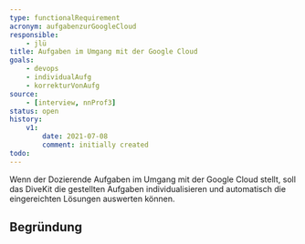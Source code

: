 ```yaml
---
type: functionalRequirement
acronym: aufgabenzurGoogleCloud
responsible: 
    - jlü
title: Aufgaben im Umgang mit der Google Cloud
goals: 
    - devops
    - individualAufg
    - korrekturVonAufg
source:
    - [interview, nnProf3]
status: open
history:
    v1:
        date: 2021-07-08
        comment: initially created
todo: 
---
```


Wenn der Dozierende Aufgaben im Umgang mit der Google Cloud stellt, soll das DiveKit die gestellten Aufgaben
individualisieren und automatisch die eingereichten Lösungen auswerten können.


## Begründung

